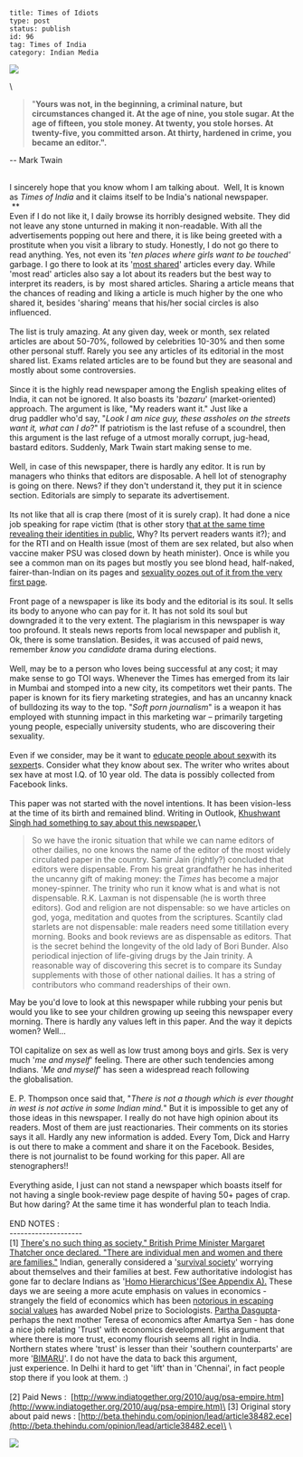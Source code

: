 ~~~~ 
title: Times of Idiots
type: post
status: publish
id: 96
tag: Times of India
category: Indian Media
~~~~

[![](http://dilawarrajput.files.wordpress.com/2010/10/screenshot-11.png?w=300)](http://dilawarrajput.files.wordpress.com/2010/10/screenshot-11.png)

\

> "**Yours was not, in the beginning, a criminal nature, but
> circumstances changed it. At the age of nine, you stole sugar. At the
> age of fifteen, you stole money. At twenty, you stole horses. At
> twenty-five, you committed arson. At thirty, hardened in crime, you
> became an editor.".**

-- Mark Twain

\
I sincerely hope that you know whom I am talking about.  Well, It is
known as *Times of India* and it claims itself to be India's national
newspaper.\
 **  \
Even if I do not like it, I daily browse its horribly designed website.
They did not leave any stone unturned in making it non-readable. With
all the advertisements popping out here and there, it is like being
greeted with a prostitute when you visit a library to study. Honestly, I
do not go there to read anything. Yes, not even its '*ten places where
girls want to be touched'* garbage. I go there to look at its '[most
shared](http://timesofindia.indiatimes.com/mostshared.cms)' articles
every day. While 'most read' articles also say a lot about its readers
but the best way to interpret its readers, is by  most shared articles.
Sharing a article means that the chances of reading and liking a article
is much higher by the one who shared it, besides 'sharing' means that
his/her social circles is also influenced.\
\
The list is truly amazing. At any given day, week or month, sex related
articles are about 50-70%, followed by celebrities 10-30% and then some
other personal stuff. Rarely you see any articles of its editorial in
the most shared list. Exams related articles are to be found but they
are seasonal and mostly about some controversies.\
\
Since it is the highly read newspaper among the English speaking elites
of India, it can not be ignored. It also boasts its '*bazaru*'
(market-oriented) approach. The argument is like, "My readers want it."
Just like a drug paddler who'd say, "*Look I am nice guy, these assholes
on the streets want it, what can I do*?" If patriotism is the last
refuse of a scoundrel, then this argument is the last refuge of a utmost
morally corrupt, jug-head, bastard editors. Suddenly, Mark Twain start
making sense to me.\
\
Well, in case of this newspaper, there is hardly any editor. It is run
by managers who thinks that editors are disposable. A hell lot of
stenography is going on there. News? if they don't understand it, they
put it in science section. Editorials are simply to separate its
advertisement.\
\
Its not like that all is crap there (most of it is surely crap). It had
done a nice job speaking for rape victim (that is other story t[hat at
the same time revealing their identities in
public](http://www.thehoot.org/web/home/story.php?storyid=3796&mod=1&pg=1&sectionId=25&valid=true),
Why? Its pervert readers wants it?); and for the RTI and on Health issue
(most of them are sex related, but also when vaccine maker PSU was
closed down by heath minister). Once is while you see a common man on
its pages but mostly you see blond head, half-naked, fairer-than-Indian
on its pages and [sexuality oozes out of it from the very first
page](http://www.guardian.co.uk/commentisfree/2010/oct/10/times-india-sex).
\
\
Front page of a newspaper is like its body and the editorial is its
soul. It sells its body to anyone who can pay for it. It has not sold
its soul but downgraded it to the very extent. The plagiarism in this
newspaper is way too profound. It steals news reports from local
newspaper and publish it, Ok, there is some translation. Besides, it was
accused of paid news, remember *know you candidate* drama during
elections.\
\
Well, may be to a person who loves being successful at any cost; it may
make sense to go TOI ways. Whenever the Times has emerged from its lair
in Mumbai and stomped into a new city, its competitors wet their pants.
The paper is known for its fiery marketing strategies, and has an
uncanny knack of bulldozing its way to the top. "*Soft porn journalism*"
is a weapon it has employed with stunning impact in this marketing war –
primarily targeting young people, especially university students, who
are discovering their sexuality.\
\
Even if we consider, may be it want to [educate people about
sex](http://www.guardian.co.uk/commentisfree/2010/jun/06/india-sexpert-sex-education)with
its
[sexpert](http://www.guardian.co.uk/society/2004/jul/30/health.publichealth)s.
Consider what they know about sex. The writer who writes about sex have
at most I.Q. of 10 year old. The data is possibly collected from
Facebook links.\
\
This paper was not started with the novel intentions. It has
been vision-less at the time of its birth and remained blind. Writing in
Outlook, [Khushwant Singh had something to say about this
newspaper](http://www.outlookindia.com/article.aspx?220785),\

> So we have the ironic situation that while we can name editors of
> other dailies, no one knows the name of the editor of the most widely
> circulated paper in the country. Samir Jain (rightly?) concluded that
> editors were dispensable. From his great grandfather he has inherited
> the uncanny gift of making money: the *Times* has become a major
> money-spinner. The trinity who run it know what is and what is not
> dispensable. R.K. Laxman is not dispensable (he is worth three
> editors). God and religion are not dispensable: so we have articles on
> god, yoga, meditation and quotes from the scriptures. Scantily clad
> starlets are not dispensable: male readers need some titillation every
> morning. Books and book reviews are as dispensable as editors. That is
> the secret behind the longevity of the old lady of Bori Bunder. Also
> periodical injection of life-giving drugs by the Jain trinity. A
> reasonable way of discovering this secret is to compare its Sunday
> supplements with those of other national dailies. It has a string of
> contributors who command readerships of their own.

May be you'd love to look at this newspaper while rubbing your penis but
would you like to see your children growing up seeing this newspaper
every morning. There is hardly any values left in this paper. And the
way it depicts women? Well...\
\
TOI capitalize on sex as well as low trust among boys and girls. Sex is
very much '*me and myself*' feeling. There are other such tendencies
among Indians. '*Me and myself*' has seen a widespread reach following
the globalisation.\
\
E. P. Thompson once said that, "*There is not a though which is ever
thought in west is not active in some Indian mind.*" But it is
impossible to get any of those ideas in this newspaper. I really do not
have high opinion about its readers. Most of them are just
reactionaries. Their comments on its stories says it all. Hardly any new
information is added. Every Tom, Dick and Harry is out there to make a
comment and share it on the Facebook. Besides, there is not journalist
to be found working for this paper. All are stenographers!!\
\
Everything aside, I just can not stand a newspaper which boasts itself
for not having a single book-review page despite of having 50+ pages of
crap. But how daring? At the same time it has wonderful plan to teach
India.\
\
END NOTES :\
--------------------\
[1] [There's no such thing as society," British Prime Minister Margaret
Thatcher once declared. "There are individual men and women and there
are families."](http://www.huppi.com/kangaroo/L-nosociety.htm) Indian,
generally considered a '[survival
society](http://www.frontlineonnet.com/fl2704/stories/20100226270400400.htm)'
worrying about themselves and their families at best. Few authoritative
indologist has gone far to declare Indians as '[Homo Hierarchicus'(See
Appendix A).](http://en.wikipedia.org/wiki/Homo_Hierarchicus) These days
we are seeing a more acute emphasis on values in economics - strangely
the field of economics which has been [notorious in escaping social
values](http://www.guardian.co.uk/commentisfree/2009/oct/08/economics-nobel-women-bailout-stockmarket) has
awarded Nobel prize to Sociologists. [Partha
Dasgupta](http://ukcatalogue.oup.com/product/9780192853455.do)- perhaps
the next mother Teresa of economics after Amartya Sen - has done a nice
job relating 'Trust' with economics development. His argument that where
there is more trust, economy flourish seems all right in India. Northern
states where 'trust' is lesser than their 'southern counterparts' are
more '[BIMARU](http://en.wikipedia.org/wiki/BIMARU)'. I do not have the
data to back this argument, just experience. In Delhi it hard to get
'lift' than in 'Chennai', in fact people stop there if you look at them.
:)\
\
[2] Paid News : 
[http://www.indiatogether.org/2010/aug/psa-empire.htm](http://www.indiatogether.org/2010/aug/psa-empire.htm)\
[3] Original story about paid news :
[http://beta.thehindu.com/opinion/lead/article38482.ece](http://beta.thehindu.com/opinion/lead/article38482.ece)\
\

![](https://blogger.googleusercontent.com/tracker/3794193585985230867-5246532708774948721?l=dilawarsays.blogspot.com)
